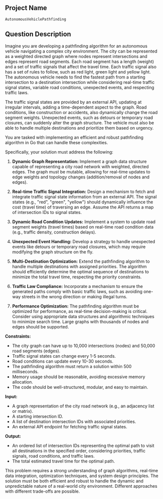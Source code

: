 ## Project Name

```
AutonomousVehiclePathfinding
```

## Question Description

Imagine you are developing a pathfinding algorithm for an autonomous vehicle navigating a complex city environment. The city can be represented as a weighted directed graph where nodes represent intersections and edges represent road segments. Each road segment has a length (weight) and a set of traffic signals that affect the travel time. Each traffic signal also has a set of rules to follow, such as red light, green light and yellow light. The autonomous vehicle needs to find the fastest path from a starting intersection to a destination intersection while considering real-time traffic signal states, variable road conditions, unexpected events, and respecting traffic laws.

The traffic signal states are provided by an external API, updating at irregular intervals, adding a time-dependent aspect to the graph. Road conditions, like construction or accidents, also dynamically change the road segment weights. Unexpected events, such as detours or temporary road closures, can suddenly alter the graph structure. The vehicle must also be able to handle multiple destinations and prioritize them based on urgency.

You are tasked with implementing an efficient and robust pathfinding algorithm in Go that can handle these complexities.

Specifically, your solution must address the following:

1.  **Dynamic Graph Representation:** Implement a graph data structure capable of representing a city road network with weighted, directed edges. The graph must be mutable, allowing for real-time updates to edge weights and topology changes (addition/removal of nodes and edges).

2.  **Real-time Traffic Signal Integration:** Design a mechanism to fetch and integrate traffic signal state information from an external API. The signal states (e.g., "red", "green", "yellow") should dynamically influence the cost (travel time) of traversing an edge. Assume the API returns a map of intersection IDs to signal states.

3.  **Dynamic Road Condition Updates:** Implement a system to update road segment weights (travel times) based on real-time road condition data (e.g., traffic density, construction delays).

4.  **Unexpected Event Handling:** Develop a strategy to handle unexpected events like detours or temporary road closures, which may require modifying the graph structure on the fly.

5.  **Multi-Destination Optimization:** Extend the pathfinding algorithm to handle multiple destinations with assigned priorities. The algorithm should efficiently determine the optimal sequence of destinations to minimize the total travel time, respecting the priority constraints.

6.  **Traffic Law Compliance:** Incorporate a mechanism to ensure the generated paths comply with basic traffic laws, such as avoiding one-way streets in the wrong direction or making illegal turns.

7. **Performance Optimization:** The pathfinding algorithm must be optimized for performance, as real-time decision-making is critical. Consider using appropriate data structures and algorithmic techniques to minimize search time. Large graphs with thousands of nodes and edges should be supported.

**Constraints:**

*   The city graph can have up to 10,000 intersections (nodes) and 50,000 road segments (edges).
*   Traffic signal states can change every 1-5 seconds.
*   Road conditions can update every 10-30 seconds.
*   The pathfinding algorithm must return a solution within 500 milliseconds.
*   Memory usage should be reasonable, avoiding excessive memory allocation.
*   The code should be well-structured, modular, and easy to maintain.

**Input:**

*   A graph representation of the city road network (e.g., an adjacency list or matrix).
*   A starting intersection ID.
*   A list of destination intersection IDs with associated priorities.
*   An external API endpoint for fetching traffic signal states.

**Output:**

*   An ordered list of intersection IDs representing the optimal path to visit all destinations in the specified order, considering priorities, traffic signals, road conditions, and traffic laws.
*   The total estimated travel time for the optimal path.

This problem requires a strong understanding of graph algorithms, real-time data integration, optimization techniques, and system design principles. The solution must be both efficient and robust to handle the dynamic and unpredictable nature of a real-world city environment. Different approaches with different trade-offs are possible.
